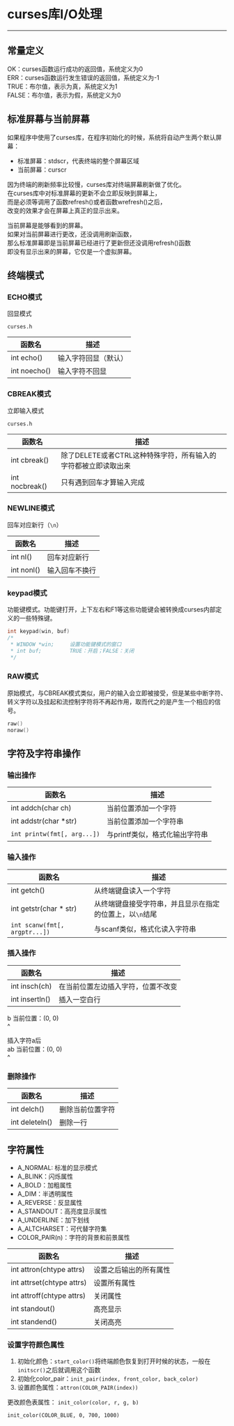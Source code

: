 # curses库I/O处理
---

## 常量定义

OK：curses函数运行成功的返回值，系统定义为0  
ERR：curses函数运行发生错误的返回值，系统定义为-1  
TRUE：布尔值，表示为真，系统定义为1  
FALSE：布尔值，表示为假，系统定义为0  

## 标准屏幕与当前屏幕
如果程序中使用了curses库，在程序初始化的时候，系统将自动产生两个默认屏幕：  
* 标准屏幕：stdscr，代表终端的整个屏幕区域
* 当前屏幕：curscr

因为终端的刷新频率比较慢，curses库对终端屏幕刷新做了优化。  
在curses库中对标准屏幕的更新不会立即反映到屏幕上，  
而是必须等调用了函数refresh()或者函数wrefresh()之后，  
改变的效果才会在屏幕上真正的显示出来。

当前屏幕是能够看到的屏幕。  
如果对当前屏幕进行更改，还没调用刷新函数，  
那么标准屏幕即是当前屏幕已经进行了更新但还没调用refresh()函数  
即没有显示出来的屏幕，它仅是一个虚拟屏幕。  

## 终端模式
### ECHO模式
回显模式  

`curses.h`

| 函数名 | 描述 |
| --- | --- |
| int echo() | 输入字符回显（默认） |
| int noecho() | 输入字符不回显 |

### CBREAK模式
立即输入模式  

`curses.h`

| 函数名 | 描述 |
| --- | --- |
| int cbreak() | 除了DELETE或者CTRL这种特殊字符，所有输入的字符都被立即读取出来 |
| int nocbreak() | 只有遇到回车才算输入完成 |

### NEWLINE模式
回车对应新行（`\n`）  

| 函数名 | 描述 |
| --- | --- |
| int nl() | 回车对应新行 |
| int nonl() | 输入回车不换行 |

### keypad模式
功能键模式。功能键打开，上下左右和F1等这些功能键会被转换成curses内部定义的一些特殊键。  

```c
int keypad(win, buf)
/*
 * WINDOW *win;     设置功能键模式的窗口
 * int buf;         TRUE：开启；FALSE：关闭
 */
```

### RAW模式
原始模式，与CBREAK模式类似，用户的输入会立即被接受，但是某些中断字符、转义字符以及挂起和流控制字符将不再起作用，取而代之的是产生一个相应的信号。  

```c
raw()
noraw()
```

## 字符及字符串操作
### 输出操作

| 函数名 | 描述 |
| --- | --- |
| int addch(char ch) | 当前位置添加一个字符 |
| int addstr(char *str) | 当前位置添加一个字符串 |
| `int printw(fmt[, arg...])` | 与printf类似，格式化输出字符串 |

### 输入操作

| 函数名 | 描述 |
| --- | --- |
| int getch() | 从终端键盘读入一个字符 |
| int getstr(char * str) | 从终端键盘接受字符串，并且显示在指定的位置上，以`\n`结尾 |
| `int scanw(fmt[, argptr...])`| 与scanf类似，格式化读入字符串 |

### 插入操作

| 函数名 | 描述 |
| --- | --- |
| int insch(ch) | 在当前位置左边插入字符，位置不改变 |
| int insertln() | 插入一空白行 |

b       当前位置：(0, 0)  
^

插入字符a后  
ab      当前位置：(0, 0)  
^

### 删除操作

| 函数名 | 描述 |
| --- | --- |
| int delch() | 删除当前位置字符 |
| int deleteln() | 删除一行 |

## 字符属性

* A_NORMAL: 标准的显示模式
* A_BLINK：闪烁属性
* A_BOLD：加粗属性
* A_DIM：半透明属性
* A_REVERSE：反显属性
* A_STANDOUT：高亮度显示属性
* A_UNDERLINE：加下划线
* A_ALTCHARSET：可代替字符集
* COLOR_PAIR(n)：字符的背景和前景属性

| 函数名 | 描述 |
| --- | --- |
| int attron(chtype attrs) | 设置之后输出的所有属性 |
| int attrset(chtype attrs) | 设置所有属性 |
| int attroff(chtype attrs) | 关闭属性 |
| int standout() | 高亮显示 |
| int standend() | 关闭高亮 |

### 设置字符颜色属性
1. 初始化颜色：`start_color()`将终端颜色恢复到打开时候的状态，一般在`initscr()`之后就调用这个函数
2. 初始化color_pair：`init_pair(index, front_color, back_color)`
3. 设置颜色属性：`attron(COLOR_PAIR(index))`

更改颜色表属性：
`init_color(color, r, g, b)`

`init_color(COLOR_BLUE, 0, 700, 1000)`




